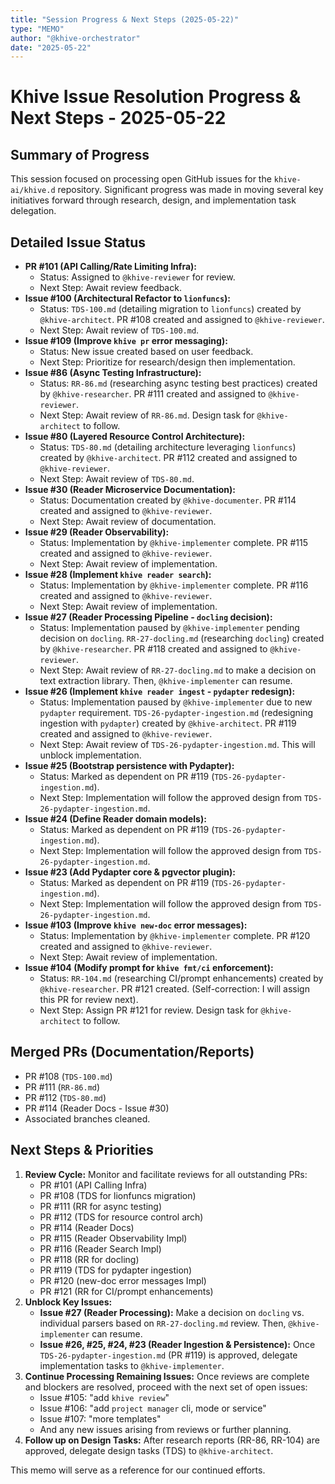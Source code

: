 ```yaml
---
title: "Session Progress & Next Steps (2025-05-22)"
type: "MEMO"
author: "@khive-orchestrator"
date: "2025-05-22"
---
```


# Khive Issue Resolution Progress & Next Steps - 2025-05-22

## Summary of Progress

This session focused on processing open GitHub issues for the `khive-ai/khive.d`
repository. Significant progress was made in moving several key initiatives
forward through research, design, and implementation task delegation.

## Detailed Issue Status

- **PR #101 (API Calling/Rate Limiting Infra):**
  - Status: Assigned to `@khive-reviewer` for review.
  - Next Step: Await review feedback.
- **Issue #100 (Architectural Refactor to `lionfuncs`):**
  - Status: `TDS-100.md` (detailing migration to `lionfuncs`) created by
    `@khive-architect`. PR #108 created and assigned to `@khive-reviewer`.
  - Next Step: Await review of `TDS-100.md`.
- **Issue #109 (Improve `khive pr` error messaging):**
  - Status: New issue created based on user feedback.
  - Next Step: Prioritize for research/design then implementation.
- **Issue #86 (Async Testing Infrastructure):**
  - Status: `RR-86.md` (researching async testing best practices) created by
    `@khive-researcher`. PR #111 created and assigned to `@khive-reviewer`.
  - Next Step: Await review of `RR-86.md`. Design task for `@khive-architect` to
    follow.
- **Issue #80 (Layered Resource Control Architecture):**
  - Status: `TDS-80.md` (detailing architecture leveraging `lionfuncs`) created
    by `@khive-architect`. PR #112 created and assigned to `@khive-reviewer`.
  - Next Step: Await review of `TDS-80.md`.
- **Issue #30 (Reader Microservice Documentation):**
  - Status: Documentation created by `@khive-documenter`. PR #114 created and
    assigned to `@khive-reviewer`.
  - Next Step: Await review of documentation.
- **Issue #29 (Reader Observability):**
  - Status: Implementation by `@khive-implementer` complete. PR #115 created and
    assigned to `@khive-reviewer`.
  - Next Step: Await review of implementation.
- **Issue #28 (Implement `khive reader search`):**
  - Status: Implementation by `@khive-implementer` complete. PR #116 created and
    assigned to `@khive-reviewer`.
  - Next Step: Await review of implementation.
- **Issue #27 (Reader Processing Pipeline - `docling` decision):**
  - Status: Implementation paused by `@khive-implementer` pending decision on
    `docling`. `RR-27-docling.md` (researching `docling`) created by
    `@khive-researcher`. PR #118 created and assigned to `@khive-reviewer`.
  - Next Step: Await review of `RR-27-docling.md` to make a decision on text
    extraction library. Then, `@khive-implementer` can resume.
- **Issue #26 (Implement `khive reader ingest` - `pydapter` redesign):**
  - Status: Implementation paused by `@khive-implementer` due to new `pydapter`
    requirement. `TDS-26-pydapter-ingestion.md` (redesigning ingestion with
    `pydapter`) created by `@khive-architect`. PR #119 created and assigned to
    `@khive-reviewer`.
  - Next Step: Await review of `TDS-26-pydapter-ingestion.md`. This will unblock
    implementation.
- **Issue #25 (Bootstrap persistence with Pydapter):**
  - Status: Marked as dependent on PR #119 (`TDS-26-pydapter-ingestion.md`).
  - Next Step: Implementation will follow the approved design from
    `TDS-26-pydapter-ingestion.md`.
- **Issue #24 (Define Reader domain models):**
  - Status: Marked as dependent on PR #119 (`TDS-26-pydapter-ingestion.md`).
  - Next Step: Implementation will follow the approved design from
    `TDS-26-pydapter-ingestion.md`.
- **Issue #23 (Add Pydapter core & pgvector plugin):**
  - Status: Marked as dependent on PR #119 (`TDS-26-pydapter-ingestion.md`).
  - Next Step: Implementation will follow the approved design from
    `TDS-26-pydapter-ingestion.md`.
- **Issue #103 (Improve `khive new-doc` error messages):**
  - Status: Implementation by `@khive-implementer` complete. PR #120 created and
    assigned to `@khive-reviewer`.
  - Next Step: Await review of implementation.
- **Issue #104 (Modify prompt for `khive fmt/ci` enforcement):**
  - Status: `RR-104.md` (researching CI/prompt enhancements) created by
    `@khive-researcher`. PR #121 created. (Self-correction: I will assign this
    PR for review next).
  - Next Step: Assign PR #121 for review. Design task for `@khive-architect` to
    follow.

## Merged PRs (Documentation/Reports)

- PR #108 (`TDS-100.md`)
- PR #111 (`RR-86.md`)
- PR #112 (`TDS-80.md`)
- PR #114 (Reader Docs - Issue #30)
- Associated branches cleaned.

## Next Steps & Priorities

1. **Review Cycle:** Monitor and facilitate reviews for all outstanding PRs:
   - PR #101 (API Calling Infra)
   - PR #108 (TDS for lionfuncs migration)
   - PR #111 (RR for async testing)
   - PR #112 (TDS for resource control arch)
   - PR #114 (Reader Docs)
   - PR #115 (Reader Observability Impl)
   - PR #116 (Reader Search Impl)
   - PR #118 (RR for docling)
   - PR #119 (TDS for pydapter ingestion)
   - PR #120 (new-doc error messages Impl)
   - PR #121 (RR for CI/prompt enhancements)
2. **Unblock Key Issues:**
   - **Issue #27 (Reader Processing):** Make a decision on `docling` vs.
     individual parsers based on `RR-27-docling.md` review. Then,
     `@khive-implementer` can resume.
   - **Issue #26, #25, #24, #23 (Reader Ingestion & Persistence):** Once
     `TDS-26-pydapter-ingestion.md` (PR #119) is approved, delegate
     implementation tasks to `@khive-implementer`.
3. **Continue Processing Remaining Issues:** Once reviews are complete and
   blockers are resolved, proceed with the next set of open issues:
   - Issue #105: "add `khive review`"
   - Issue #106: "add `project manager` cli, mode or service"
   - Issue #107: "more templates"
   - And any new issues arising from reviews or further planning.
4. **Follow up on Design Tasks:** After research reports (RR-86, RR-104) are
   approved, delegate design tasks (TDS) to `@khive-architect`.

This memo will serve as a reference for our continued efforts.
